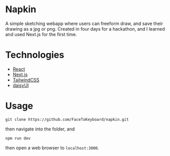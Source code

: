 # Napkin

A simple sketching webapp where users can freeform draw, and save their drawing as a jpg or png.
Created in four days for a hackathon, and I learned and used Next.js for the first time.

# Technologies

* [React](https://reactjs.org/)
* [Next.js](https://nextjs.org/)
* [TailwindCSS](https://tailwindcss.com/)
* [daisyUI](https://daisyui.com/)

# Usage

`git clone https://github.com/FaceToKeyboard/napkin.git`

then navigate into the folder, and

`npm run dev`

then open a web browser to `localhost:3000`.
